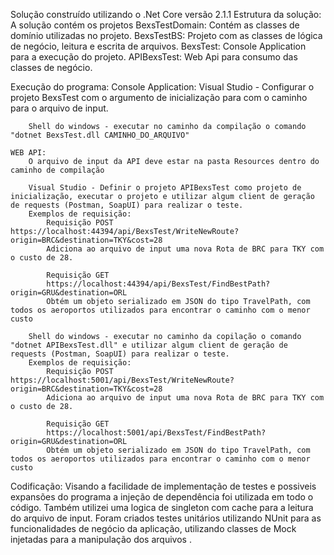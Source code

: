 Solução construído utilizando o .Net Core versão 2.1.1
Estrutura da solução:
	A solução contém os projetos
	BexsTestDomain:
		Contém as classes de domínio utilizadas no projeto.
	BexsTestBS:
		Projeto com as classes de lógica de negócio, leitura e escrita de arquivos.
	BexsTest:
		Console Application para a execução do projeto.
	APIBexsTest:
		Web Api para consumo das classes de negócio.
		
Execução do programa:
	Console Application:
		Visual Studio - Configurar o projeto BexsTest com o argumento de inicialização para com o caminho para o arquivo de input.
		
		Shell do windows - executar no caminho da compilação o comando "dotnet BexsTest.dll CAMINHO_DO_ARQUIVO"
		
	WEB API:
		O arquivo de input da API deve estar na pasta Resources dentro do caminho de compilação
	
		Visual Studio - Definir o projeto APIBexsTest como projeto de inicialização, executar o projeto e utilizar algum client de geração de requests (Postman, SoapUI) para realizar o teste.
		Exemplos de requisição:
			Requisição POST https://localhost:44394/api/BexsTest/WriteNewRoute?origin=BRC&destination=TKY&cost=28
			Adiciona ao arquivo de input uma nova Rota de BRC para TKY com o custo de 28.
			
			Requisição GET
			https://localhost:44394/api/BexsTest/FindBestPath?origin=GRU&destination=ORL
			Obtém um objeto serializado em JSON do tipo TravelPath, com todos os aeroportos utilizados para encontrar o caminho com o menor custo
			
		Shell do windows - executar no caminho da copilação o comando "dotnet APIBexsTest.dll" e utilizar algum client de geração de requests (Postman, SoapUI) para realizar o teste.
		Exemplos de requisição:
			Requisição POST https://localhost:5001/api/BexsTest/WriteNewRoute?origin=BRC&destination=TKY&cost=28
			Adiciona ao arquivo de input uma nova Rota de BRC para TKY com o custo de 28.
			
			Requisição GET
			https://localhost:5001/api/BexsTest/FindBestPath?origin=GRU&destination=ORL
			Obtém um objeto serializado em JSON do tipo TravelPath, com todos os aeroportos utilizados para encontrar o caminho com o menor custo
		
Codificação:
	Visando a facilidade de implementação de testes e possiveis expansões do programa a injeção de dependência foi utilizada em todo o código.
	Também utilizei uma logica de singleton com cache para a leitura do arquivo de input.
	Foram criados testes unitários utilizando NUnit para as funcionalidades de negócio da aplicação, utilizando classes de Mock injetadas para a manipulação dos arquivos .

